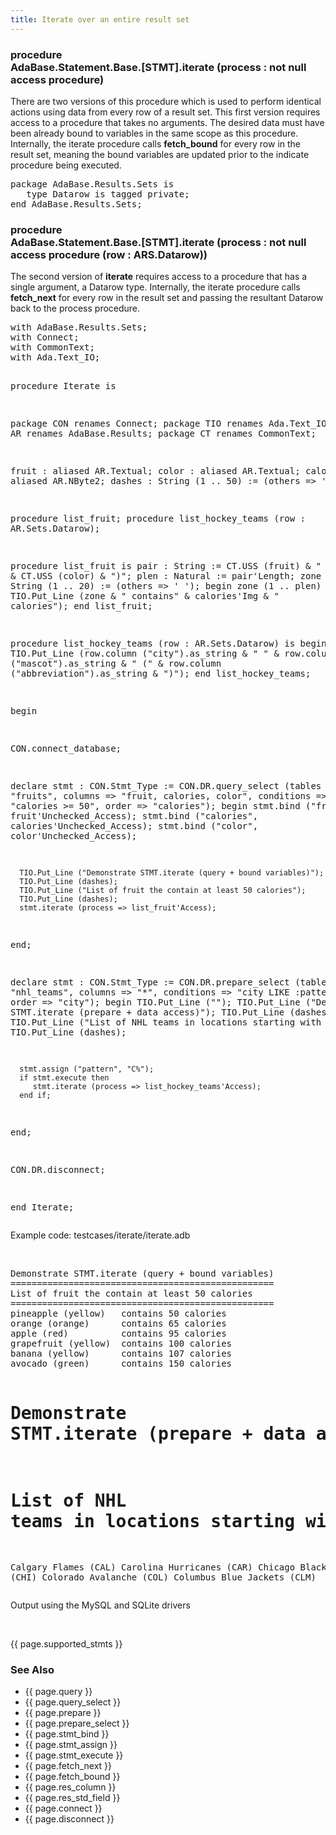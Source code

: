 ```yaml
---
title: Iterate over an entire result set
---
```


<div class="leftside">
<h3>procedure<br/>
AdaBase.Statement.Base.[STMT].iterate (process : not null access procedure)</h3>
<p>
There are two versions of this procedure which is used to perform identical
actions using data from every row of a result set.  This first version requires
access to a procedure that takes no arguments.  The desired data must have been
already bound to variables in the same scope as this procedure.  Internally, the
iterate procedure calls <b>fetch_bound</b> for every row in the result set,
meaning the bound variables are updated prior to the indicate procedure being
executed.
</p>

<pre class="code">
package AdaBase.Results.Sets is
   type Datarow is tagged private;
end AdaBase.Results.Sets;
</pre>

<h3>procedure<br/>
AdaBase.Statement.Base.[STMT].iterate (process : not null access
procedure (row : ARS.Datarow))</h3>
<p>
The second version of <b>iterate</b> requires access to a procedure that has a
single argument, a Datarow type.  Internally, the iterate procedure
calls <b>fetch_next</b> for every row in the result set and passing the resultant
Datarow back to the process procedure.

</p>
<pre class="code">
with AdaBase.Results.Sets;
with Connect;
with CommonText;
with Ada.Text_IO;

procedure Iterate is

   package CON renames Connect;
   package TIO renames Ada.Text_IO;
   package AR  renames AdaBase.Results;
   package CT  renames CommonText;

   fruit    : aliased AR.Textual;
   color    : aliased AR.Textual;
   calories : aliased AR.NByte2;
   dashes   : String (1 .. 50) := (others => '=');

   procedure list_fruit;
   procedure list_hockey_teams (row : AR.Sets.Datarow);

   procedure list_fruit
   is
      pair : String := CT.USS (fruit) & " (" & CT.USS (color) & ")";
      plen : Natural := pair'Length;
      zone : String (1 .. 20) := (others => ' ');
   begin
      zone (1 .. plen) := pair;
      TIO.Put_Line (zone & " contains" & calories'Img & " calories");
   end list_fruit;

   procedure list_hockey_teams (row : AR.Sets.Datarow) is
   begin
      TIO.Put_Line (row.column ("city").as_string & " " &
                    row.column ("mascot").as_string & " (" &
                    row.column ("abbreviation").as_string & ")");
   end list_hockey_teams;

begin

   CON.connect_database;

   declare
      stmt : CON.Stmt_Type := CON.DR.query_select
                  (tables    => "fruits",
                  columns    => "fruit, calories, color",
                  conditions => "calories >= 50",
                  order      => "calories");
   begin
      stmt.bind ("fruit",    fruit'Unchecked_Access);
      stmt.bind ("calories", calories'Unchecked_Access);
      stmt.bind ("color",    color'Unchecked_Access);

      TIO.Put_Line ("Demonstrate STMT.iterate (query + bound variables)");
      TIO.Put_Line (dashes);
      TIO.Put_Line ("List of fruit the contain at least 50 calories");
      TIO.Put_Line (dashes);
      stmt.iterate (process => list_fruit'Access);
   end;

   declare
      stmt : CON.Stmt_Type := CON.DR.prepare_select
                  (tables    => "nhl_teams",
                  columns    => "*",
                  conditions => "city LIKE :pattern",
                  order      => "city");
   begin
      TIO.Put_Line ("");
      TIO.Put_Line ("Demonstrate STMT.iterate (prepare + data access)");
      TIO.Put_Line (dashes);
      TIO.Put_Line ("List of NHL teams in locations starting with 'C'");
      TIO.Put_Line (dashes);

      stmt.assign ("pattern", "C%");
      if stmt.execute then
         stmt.iterate (process => list_hockey_teams'Access);
      end if;
   end;

   CON.DR.disconnect;

end Iterate;
</pre>
<p class="caption">Example code: testcases/iterate/iterate.adb</p>
<br/>
<pre class="output">
Demonstrate STMT.iterate (query + bound variables)
==================================================
List of fruit the contain at least 50 calories
==================================================
pineapple (yellow)   contains 50 calories
orange (orange)      contains 65 calories
apple (red)          contains 95 calories
grapefruit (yellow)  contains 100 calories
banana (yellow)      contains 107 calories
avocado (green)      contains 150 calories

Demonstrate STMT.iterate (prepare + data access)
==================================================
List of NHL teams in locations starting with 'C'
==================================================
Calgary Flames (CAL)
Carolina Hurricanes (CAR)
Chicago Blackhawks (CHI)
Colorado Avalanche (COL)
Columbus Blue Jackets (CLM)
</pre>
<p class="caption">Output using the MySQL and SQLite drivers</p>
<br/>
<p>{{ page.supported_stmts }}</p>
</div>
<div class="sidenav">
  <h3>See Also</h3>
  <ul>
    <li>{{ page.query }}</li>
    <li>{{ page.query_select }}</li>
    <li>{{ page.prepare }}</li>
    <li>{{ page.prepare_select }}</li>
    <li>{{ page.stmt_bind }}</li>
    <li>{{ page.stmt_assign }}</li>
    <li>{{ page.stmt_execute }}</li>
    <li>{{ page.fetch_next }}</li>
    <li>{{ page.fetch_bound }}</li>
    <li>{{ page.res_column }}</li>
    <li>{{ page.res_std_field }}</li>
    <li>{{ page.connect }}</li>
    <li>{{ page.disconnect }}</li>
  </ul>
</div>
